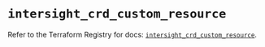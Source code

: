 # `intersight_crd_custom_resource`

Refer to the Terraform Registry for docs: [`intersight_crd_custom_resource`](https://registry.terraform.io/providers/ciscodevnet/intersight/1.0.71/docs/resources/crd_custom_resource).
